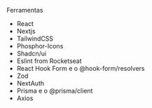 Ferramentas

- React
- Nextjs
- TailwindCSS
- Phosphor-Icons
- Shadcn/ui
- Eslint from Rocketseat
- React Hook Form e o @hook-form/resolvers
- Zod
- NextAuth
- Prisma e o @prisma/client
- Axios